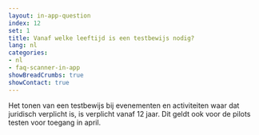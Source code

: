 ```yaml
---
layout: in-app-question
index: 12
set: 1
title: Vanaf welke leeftijd is een testbewijs nodig? 
lang: nl
categories:
- nl
- faq-scanner-in-app
showBreadCrumbs: true
showContact: true
---
```

Het tonen van een testbewijs bij evenementen en activiteiten waar dat juridisch verplicht is, is verplicht vanaf 12 jaar. Dit geldt ook voor de pilots testen voor toegang in april.
